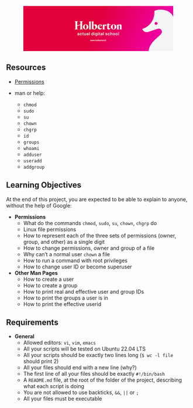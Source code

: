 <div align="center"><img src="https://github.com/ksyv/holbertonschool-web_front_end/blob/main/baniere_holberton.png"></div>

## Resources <a name="Resources"></a>

* [Permissions](https://linuxcommand.org/lc3_lts0090.php)
  
* man or help:
    * `chmod`
    * `sudo`
    * `su`
    * `chown`
    * `chgrp`
    * `id`
    * `groups`
    * `whoami`
    * `adduser`
    * `useradd`
    * `addgroup`

## Learning Objectives <a name="Learning-Objectives"></a>

At the end of this project, you are expected to be able to explain to anyone, without the help of Google:

* **Permissions**
    * What do the commands `chmod`, `sudo`, `su`, `chown`, `chgrp` do
    * Linux file permissions
    * How to represent each of the three sets of permissions (owner, group, and other) as a single digit
    * How to change permissions, owner and group of a file
    * Why can’t a normal user `chown` a file
    * How to run a command with root privileges
    * How to change user ID or become superuser
* **Other Man Pages**
    * How to create a user
    * How to create a group
    * How to print real and effective user and group IDs
    * How to print the groups a user is in
    * How to print the effective userid

## Requirements <a name="Requirements"></a>

* **General**
    * Allowed editors: `vi`, `vim`, `emacs`
    * All your scripts will be tested on Ubuntu 22.04 LTS
    * All your scripts should be exactly two lines long (`$ wc -l file` should print 2)
    * All your files should end with a new line (why?)
    * The first line of all your files should be exactly `#!/bin/bash`
    * A `README.md` file, at the root of the folder of the project, describing what each script is doing
    * You are not allowed to use backticks, `&&`, `||` or `;`
    * All your files must be executable
